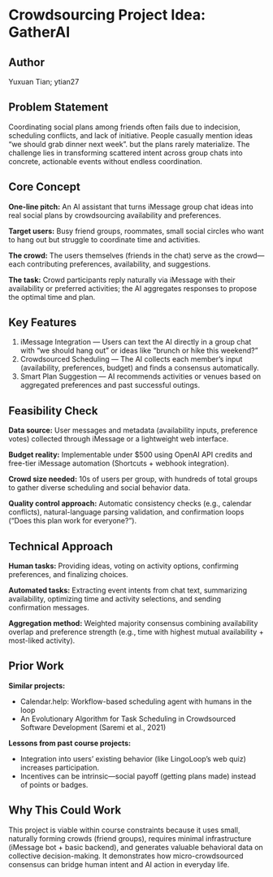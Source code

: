 # Crowdsourcing Project Idea: GatherAI

## Author
Yuxuan Tian; ytian27

## Problem Statement
Coordinating social plans among friends often fails due to indecision, 
scheduling conflicts, 
and lack of initiative. 
People casually mention ideas “we should grab dinner next week”.
but the plans rarely materialize. 
The challenge lies in transforming scattered intent across group chats into concrete, actionable events without endless coordination.

## Core Concept
**One-line pitch:** An AI assistant that turns iMessage group chat ideas into real social plans by crowdsourcing availability and preferences.

**Target users:** Busy friend groups, roommates, small social circles who want to hang out but struggle to coordinate time and activities.

**The crowd:** The users themselves (friends in the chat) serve as the crowd—each contributing preferences, availability, and suggestions.

**The task:**  Crowd participants reply naturally via iMessage with their availability or preferred activities; the AI aggregates responses to propose the optimal time and plan.

## Key Features
1. iMessage Integration — Users can text the AI directly in a group chat with “we should hang out” or ideas like “brunch or hike this weekend?”
2. Crowdsourced Scheduling — The AI collects each member’s input (availability, preferences, budget) and finds a consensus automatically.
3. Smart Plan Suggestion — AI recommends activities or venues based on aggregated preferences and past successful outings.

## Feasibility Check
**Data source:** User messages and metadata (availability inputs, preference votes) collected through iMessage or a lightweight web interface.

**Budget reality:** Implementable under $500 using OpenAI API credits and free-tier iMessage automation (Shortcuts + webhook integration).

**Crowd size needed:** 10s of users per group, with hundreds of total groups to gather diverse scheduling and social behavior data.

**Quality control approach:** Automatic consistency checks (e.g., calendar conflicts), natural-language parsing validation, and confirmation loops (“Does this plan work for everyone?”).

## Technical Approach
**Human tasks:** Providing ideas, voting on activity options, confirming preferences, and finalizing choices.

**Automated tasks:** Extracting event intents from chat text, summarizing availability, optimizing time and activity selections, and sending confirmation messages.


**Aggregation method:** Weighted majority consensus combining availability overlap and preference strength (e.g., time with highest mutual availability + most-liked activity).

## Prior Work
**Similar projects:** 
- Calendar.help: Workflow-based scheduling agent with humans in the loop
- An Evolutionary Algorithm for Task Scheduling in Crowdsourced Software Development (Saremi et al., 2021)

**Lessons from past course projects:** 	
- Integration into users’ existing behavior (like LingoLoop’s web quiz) increases participation.
- Incentives can be intrinsic—social payoff (getting plans made) instead of points or badges.

## Why This Could Work
This project is viable within course constraints because it uses small, naturally forming crowds (friend groups), requires minimal infrastructure (iMessage bot + basic backend), and generates valuable behavioral data on collective decision-making. It demonstrates how micro-crowdsourced consensus can bridge human intent and AI action in everyday life.
